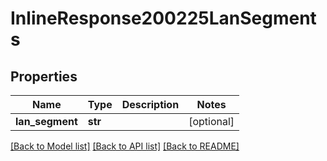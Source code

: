 # InlineResponse200225LanSegments

## Properties
Name | Type | Description | Notes
------------ | ------------- | ------------- | -------------
**lan_segment** | **str** |  | [optional] 

[[Back to Model list]](../README.md#documentation-for-models) [[Back to API list]](../README.md#documentation-for-api-endpoints) [[Back to README]](../README.md)


